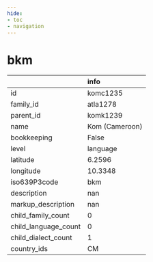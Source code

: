 ```yaml
---
hide:
- toc
- navigation
---
```

# bkm
|                      | info           |
|:---------------------|:---------------|
| id                   | komc1235       |
| family_id            | atla1278       |
| parent_id            | komk1239       |
| name                 | Kom (Cameroon) |
| bookkeeping          | False          |
| level                | language       |
| latitude             | 6.2596         |
| longitude            | 10.3348        |
| iso639P3code         | bkm            |
| description          | nan            |
| markup_description   | nan            |
| child_family_count   | 0              |
| child_language_count | 0              |
| child_dialect_count  | 1              |
| country_ids          | CM             |